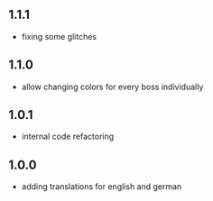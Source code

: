 ## 1.1.1
- fixing some glitches

## 1.1.0
- allow changing colors for every boss individually

## 1.0.1
- internal code refactoring

## 1.0.0
- adding translations for english and german